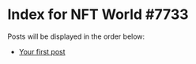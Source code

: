 # Index for NFT World #7733
Posts will be displayed in the order below:

- [Your first post](./001-first.md)

